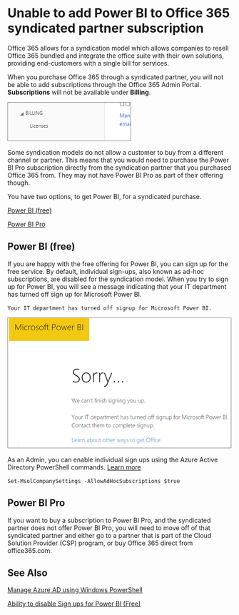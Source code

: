 <properties
pageTitle="Unable to add Power BI to syndicated partner"
description="Unable to add Power BI to an Office 365 syndication partner"
services="powerbi"
documentationCenter=""
authors="guyinacube"
manager="mblythe"
editor=""/>

<tags
ms.service="powerbi"
ms.devlang="NA"
ms.topic="article"
ms.tgt_pltfrm="na"
ms.workload="powerbi"
ms.date="12/07/2015"
ms.author="asaxton"/>
# Unable to add Power BI to Office 365 syndicated partner subscription

Office 365 allows for a syndication model which allows companies to resell Office 365 bundled and integrate the office suite with their own solutions, providing end-customers with a single bill for services.

When you purchase Office 365 through a syndicated partner, you will not be able to add subscriptions through the Office 365 Admin Portal. **Subscriptions** will not be available under **Billing**. 

![](media/powerbi-admin-syndication-partner/billing.png)

Some syndication models do not allow a customer to buy from a different channel or partner. This means that you would need to purchase the Power BI Pro subscription directly from the syndication partner that you purchased Office 365 from. They may not have Power BI Pro as part of their offering though.

You have two options, to get Power BI, for a syndicated purchase.

[Power BI (free)](#free)

[Power BI Pro](#pro)

## Power BI (free)

If you are happy with the free offering for Power BI, you can sign up for the free service. By default, individual sign-ups, also known as ad-hoc subscriptions, are disabled for the syndication model. When you try to sign up for Power BI, you will see a message indicating that your IT department has turned off sign up for Microsoft Power BI.

    Your IT department has turned off signup for Microsoft Power BI.

![](media/powerbi-admin-syndication-partner/sorry.png)

As an Admin, you can enable individual sign ups using the Azure Active Directory PowerShell commands. [Learn more](https://technet.microsoft.com/library/jj151815.aspx)

    Set-MsolCompanySettings -AllowAdHocSubscriptions $true

## Power BI Pro

If you want to buy a subscription to Power BI Pro, and the syndicated partner does not offer Power BI Pro, you will need to move off of that syndicated partner and either go to a partner that is part of the Cloud Solution Provider (CSP) program, or buy Office 365 direct from office365.com.

## See Also

[Manage Azure AD using Windows PowerShell](https://technet.microsoft.com/library/jj151815.aspx)

[Ability to disable Sign ups for Power BI (Free)](http://blogs.technet.com/b/powerbisupport/archive/2015/02/18/ability-to-disable-free-sign-ups-for-the-free-power-bi.aspx)
